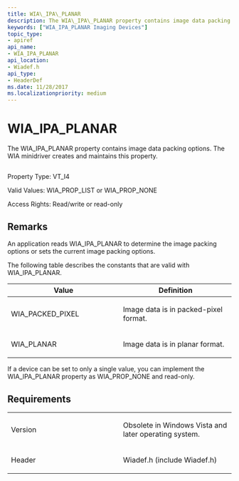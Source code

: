 ```yaml
---
title: WIA\_IPA\_PLANAR
description: The WIA\_IPA\_PLANAR property contains image data packing options. The WIA minidriver creates and maintains this property.
keywords: ["WIA_IPA_PLANAR Imaging Devices"]
topic_type:
- apiref
api_name:
- WIA_IPA_PLANAR
api_location:
- Wiadef.h
api_type:
- HeaderDef
ms.date: 11/28/2017
ms.localizationpriority: medium
---
```


# WIA\_IPA\_PLANAR


The WIA\_IPA\_PLANAR property contains image data packing options. The WIA minidriver creates and maintains this property.

## <span id="ddk_wia_ipa_planar_si"></span><span id="DDK_WIA_IPA_PLANAR_SI"></span>


Property Type: VT\_I4

Valid Values: WIA\_PROP\_LIST or WIA\_PROP\_NONE

Access Rights: Read/write or read-only

## Remarks

An application reads WIA\_IPA\_PLANAR to determine the image packing options or sets the current image packing options.

The following table describes the constants that are valid with WIA\_IPA\_PLANAR.

<table>
<colgroup>
<col width="50%" />
<col width="50%" />
</colgroup>
<thead>
<tr class="header">
<th>Value</th>
<th>Definition</th>
</tr>
</thead>
<tbody>
<tr class="odd">
<td><p>WIA_PACKED_PIXEL</p></td>
<td><p>Image data is in packed-pixel format.</p></td>
</tr>
<tr class="even">
<td><p>WIA_PLANAR</p></td>
<td><p>Image data is in planar format.</p></td>
</tr>
</tbody>
</table>

 

If a device can be set to only a single value, you can implement the WIA\_IPA\_PLANAR property as WIA\_PROP\_NONE and read-only.

## Requirements

<table>
<colgroup>
<col width="50%" />
<col width="50%" />
</colgroup>
<tbody>
<tr class="odd">
<td><p>Version</p></td>
<td><p>Obsolete in Windows Vista and later operating system.</p></td>
</tr>
<tr class="even">
<td><p>Header</p></td>
<td>Wiadef.h (include Wiadef.h)</td>
</tr>
</tbody>
</table>

 

 





